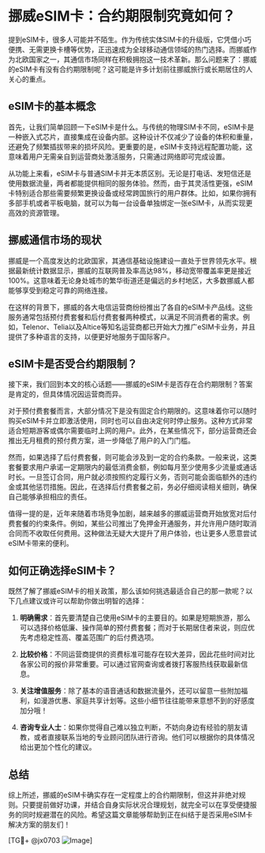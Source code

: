 # 挪威eSIM卡：合约期限制究竟如何？

提到eSIM卡，很多人可能并不陌生。作为传统实体SIM卡的升级版，它凭借小巧便携、无需更换卡槽等优势，正迅速成为全球移动通信领域的热门选择。而挪威作为北欧国家之一，其通信市场同样在积极拥抱这一技术革新。那么问题来了：挪威的eSIM卡有没有合约期限制呢？这可能是许多计划前往挪威旅行或长期居住的人关心的重点。

## eSIM卡的基本概念

首先，让我们简单回顾一下eSIM卡是什么。与传统的物理SIM卡不同，eSIM卡是一种嵌入式芯片，直接集成在设备内部。这种设计不仅减少了设备的体积和重量，还避免了频繁插拔带来的损坏风险。更重要的是，eSIM卡支持远程配置功能，这意味着用户无需亲自到运营商处激活服务，只需通过网络即可完成设置。

从功能上来看，eSIM卡与普通SIM卡并无本质区别。无论是打电话、发短信还是使用数据流量，两者都能提供相同的服务体验。然而，由于其灵活性更强，eSIM卡特别适合那些需要频繁更换设备或经常跨国旅行的用户群体。比如，如果你拥有多部手机或者平板电脑，就可以为每一台设备单独绑定一张eSIM卡，从而实现更高效的资源管理。

## 挪威通信市场的现状

挪威是一个高度发达的北欧国家，其通信基础设施建设一直处于世界领先水平。根据最新统计数据显示，挪威的互联网普及率高达98%，移动宽带覆盖率更是接近100%。这意味着无论身处城市的繁华街道还是偏远的乡村地区，大多数挪威人都能够享受到稳定可靠的网络连接。

在这样的背景下，挪威的各大电信运营商纷纷推出了各自的eSIM卡产品线。这些服务通常包括预付费套餐和后付费套餐两种模式，以满足不同消费者的需求。例如，Telenor、Telia以及Altice等知名运营商都已开始大力推广eSIM卡业务，并且提供了多种语言的支持，以便更好地服务于国际客户。

## eSIM卡是否受合约期限制？

接下来，我们回到本文的核心话题——挪威的eSIM卡是否存在合约期限制？答案是肯定的，但具体情况因运营商而异。

对于预付费套餐而言，大部分情况下是没有固定合约期限的。这意味着你可以随时购买eSIM卡并立即激活使用，同时也可以自由决定何时停止服务。这种方式非常适合短期游客或偶尔需要临时上网的用户。此外，在某些情况下，部分运营商还会推出无月租费的预付费方案，进一步降低了用户的入门门槛。

然而，如果选择了后付费套餐，则可能会涉及到一定的合约条款。一般来说，这类套餐要求用户承诺一定期限内的最低消费金额，例如每月至少使用多少流量或通话时长。一旦签订合同，用户就必须按照约定履行义务，否则可能会面临额外的违约金或其他惩罚措施。因此，在选择后付费套餐之前，务必仔细阅读相关细则，确保自己能够承担相应的责任。

值得一提的是，近年来随着市场竞争加剧，越来越多的挪威运营商开始放宽对后付费套餐的约束条件。例如，某些公司推出了免押金开通服务，并允许用户随时取消合同而不收取任何费用。这种做法无疑大大提升了用户体验，也让更多人愿意尝试eSIM卡带来的便利。

## 如何正确选择eSIM卡？

既然了解了挪威eSIM卡的相关政策，那么该如何挑选最适合自己的那一款呢？以下几点建议或许可以帮助你做出明智的选择：

1. **明确需求**：首先要清楚自己使用eSIM卡的主要目的。如果是短期旅游，那么可以选择价格低廉、操作简单的预付费套餐；而对于长期居住者来说，则应优先考虑稳定性高、覆盖范围广的后付费选项。
   
2. **比较价格**：不同运营商提供的资费标准可能存在较大差异，因此花些时间对比各家公司的报价非常重要。可以通过官网查询或者拨打客服热线获取最新信息。

3. **关注增值服务**：除了基本的语音通话和数据流量外，还可以留意一些附加福利，如漫游优惠、家庭共享计划等。这些小细节往往能带来意想不到的好感度加分哦！

4. **咨询专业人士**：如果你觉得自己难以独立判断，不妨向身边有经验的朋友请教，或者直接联系当地的专业顾问团队进行咨询。他们可以根据你的具体情况给出更加个性化的建议。

## 总结

综上所述，挪威的eSIM卡确实存在一定程度上的合约期限制，但这并非绝对规则。只要提前做好功课，并结合自身实际状况合理规划，就完全可以在享受便捷服务的同时规避潜在的风险。希望这篇文章能够帮助到正在纠结于是否采用eSIM卡解决方案的朋友们！

[TG💪+ @jx0703 ![Image](https://github.com/user-attachments/assets/dbca1d08-cadb-493c-b0ec-ad6f7a83f270)]